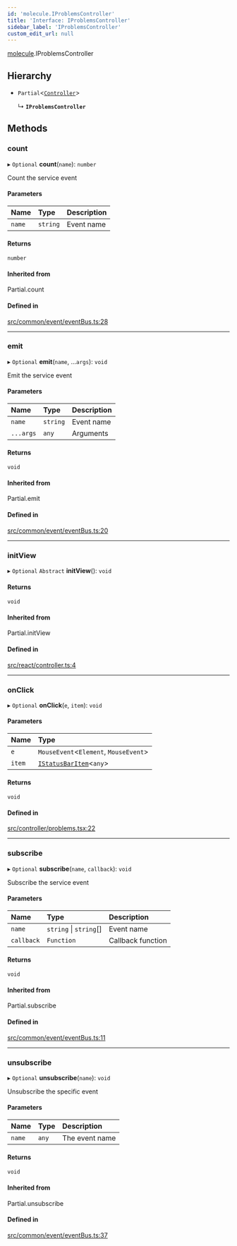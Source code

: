 ```yaml
---
id: 'molecule.IProblemsController'
title: 'Interface: IProblemsController'
sidebar_label: 'IProblemsController'
custom_edit_url: null
---
```


[molecule](../namespaces/molecule).IProblemsController

## Hierarchy

-   `Partial`<[`Controller`](../classes/molecule.react.Controller)\>

    ↳ **`IProblemsController`**

## Methods

### count

▸ `Optional` **count**(`name`): `number`

Count the service event

#### Parameters

| Name   | Type     | Description |
| :----- | :------- | :---------- |
| `name` | `string` | Event name  |

#### Returns

`number`

#### Inherited from

Partial.count

#### Defined in

[src/common/event/eventBus.ts:28](https://github.com/DTStack/molecule/blob/46c80551/src/common/event/eventBus.ts#L28)

---

### emit

▸ `Optional` **emit**(`name`, ...`args`): `void`

Emit the service event

#### Parameters

| Name      | Type     | Description |
| :-------- | :------- | :---------- |
| `name`    | `string` | Event name  |
| `...args` | `any`    | Arguments   |

#### Returns

`void`

#### Inherited from

Partial.emit

#### Defined in

[src/common/event/eventBus.ts:20](https://github.com/DTStack/molecule/blob/46c80551/src/common/event/eventBus.ts#L20)

---

### initView

▸ `Optional` `Abstract` **initView**(): `void`

#### Returns

`void`

#### Inherited from

Partial.initView

#### Defined in

[src/react/controller.ts:4](https://github.com/DTStack/molecule/blob/46c80551/src/react/controller.ts#L4)

---

### onClick

▸ `Optional` **onClick**(`e`, `item`): `void`

#### Parameters

| Name   | Type                                                      |
| :----- | :-------------------------------------------------------- |
| `e`    | `MouseEvent`<`Element`, `MouseEvent`\>                    |
| `item` | [`IStatusBarItem`](molecule.model.IStatusBarItem)<`any`\> |

#### Returns

`void`

#### Defined in

[src/controller/problems.tsx:22](https://github.com/DTStack/molecule/blob/46c80551/src/controller/problems.tsx#L22)

---

### subscribe

▸ `Optional` **subscribe**(`name`, `callback`): `void`

Subscribe the service event

#### Parameters

| Name       | Type                   | Description       |
| :--------- | :--------------------- | :---------------- |
| `name`     | `string` \| `string`[] | Event name        |
| `callback` | `Function`             | Callback function |

#### Returns

`void`

#### Inherited from

Partial.subscribe

#### Defined in

[src/common/event/eventBus.ts:11](https://github.com/DTStack/molecule/blob/46c80551/src/common/event/eventBus.ts#L11)

---

### unsubscribe

▸ `Optional` **unsubscribe**(`name`): `void`

Unsubscribe the specific event

#### Parameters

| Name   | Type  | Description    |
| :----- | :---- | :------------- |
| `name` | `any` | The event name |

#### Returns

`void`

#### Inherited from

Partial.unsubscribe

#### Defined in

[src/common/event/eventBus.ts:37](https://github.com/DTStack/molecule/blob/46c80551/src/common/event/eventBus.ts#L37)
